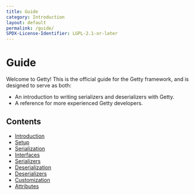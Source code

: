 ```yaml
---
title: Guide
category: Introduction
layout: default
permalink: /guide/
SPDX-License-Identifier: LGPL-2.1-or-later
---
```


# Guide

Welcome to Getty! This is the official guide for the Getty framework, and is designed to serve as both:

- An introduction to writing serializers and deserializers with Getty.
- A reference for more experienced Getty developers.

## Contents

- [Introduction](/guide/introduction)
- [Setup](/guide/setup)
- [Serialization](/guide/serialization)
- [Interfaces](/guide/interfaces)
- [Serializers](/guide/serializers)
- [Deserialization](/guide/deserialization)
- [Deserializers](/guide/deserializers)
- [Customization](/guide/customization)
- [Attributes](/guide/attributes)
